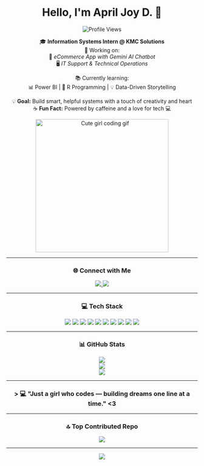 <h1 align="center"> Hello, I'm April Joy D. 🌸</h1>

<p align="center">
  <img src="https://komarev.com/ghpvc/?username=dadulsawol&style=flat&color=FF69B4" alt="Profile Views" />
</p>

<p align="center">
🎓 <strong>Information Systems Intern @ KMC Solutions</strong><br>
💼 Working on:<br>
🛒 <em>eCommerce App with Gemini AI Chatbot</em><br>
🖥️ <em>IT Support & Technical Operations</em>
</p>

<p align="center">
📚 Currently learning:<br>
📊 Power BI | 📘 R Programming | 💡 Data-Driven Storytelling
</p>

<p align="center">
💡 <strong>Goal:</strong> Build smart, helpful systems with a touch of creativity and heart <br>
☕ <strong>Fun Fact:</strong> Powered by caffeine and a love for tech 💻
</p>

<p align="center">
  <img src="https://i.pinimg.com/originals/d2/41/d1/d241d1214f4245ab1024c86a0059e84d.gif" width="350" alt="Cute girl coding gif">
</p>

---

<h3 align="center">🌐 Connect with Me</h3>

<p align="center">
  <a href="https://instagram.com/dadulsawol">
    <img src="https://img.shields.io/badge/Instagram-%23E4405F.svg?logo=Instagram&logoColor=white" />
  </a>
  <a href="https://www.linkedin.com/in/april-joy-d-1b83462b9/">
    <img src="https://img.shields.io/badge/LinkedIn-%230077B5.svg?logo=linkedin&logoColor=white" />
  </a>
</p>

---

<h3 align="center">💻 Tech Stack</h3>

<p align="center">
  <img src="https://img.shields.io/badge/Python-ffd43b?style=for-the-badge&logo=python&logoColor=blue" />
  <img src="https://img.shields.io/badge/R-276DC3?style=for-the-badge&logo=r&logoColor=white" />
  <img src="https://img.shields.io/badge/PowerBI-f2c811?style=for-the-badge&logo=powerbi&logoColor=black" />
  <img src="https://img.shields.io/badge/MySQL-4479A1?style=for-the-badge&logo=mysql&logoColor=white" />
  <img src="https://img.shields.io/badge/Figma-FF7262?style=for-the-badge&logo=figma&logoColor=white" />
  <img src="https://img.shields.io/badge/HTML5-FF6F91?style=for-the-badge&logo=html5&logoColor=white" />
  <img src="https://img.shields.io/badge/CSS3-FD8ADB?style=for-the-badge&logo=css3&logoColor=white" />
  <img src="https://img.shields.io/badge/JavaScript-FFE5EC?style=for-the-badge&logo=javascript&logoColor=black" />
  <img src="https://img.shields.io/badge/AWS-FFB6C1?style=for-the-badge&logo=amazonaws&logoColor=white" />
  <img src="https://img.shields.io/badge/Canva-AEDFF7?style=for-the-badge&logo=canva&logoColor=black" />
</p>

---

<h3 align="center">📊 GitHub Stats</h3>

<p align="center">
  <img src="https://github-readme-stats.vercel.app/api?username=dadulsawol&theme=rose_pine&hide_border=false&include_all_commits=true&count_private=true" />
  <br>
  <img src="https://nirzak-streak-stats.vercel.app/?user=dadulsawol&theme=rose_pine&hide_border=false" />
  <br>
  <img src="https://github-readme-stats.vercel.app/api/top-langs/?username=dadulsawol&theme=rose_pine&layout=compact" />
</p>

---

<h3 align="center" > &gt; 💻 "Just a girl who codes — building dreams one line at a time." &lt;3</h3>

---

<h3 align="center">🔝 Top Contributed Repo</h3>

<p align="center">
  <img src="https://github-contributor-stats.vercel.app/api?username=dadulsawol&limit=5&theme=pink_gradient&combine_all_yearly_contributions=true" />
</p>

---

<p align="center">
  <a href="https://visitcount.itsvg.in">
    <img src="https://visitcount.itsvg.in/api?id=dadulsawol&icon=2&color=8" />
  </a>
</p>

<!-- 🌷 Made with love, glitter, and Git ✨ -->
